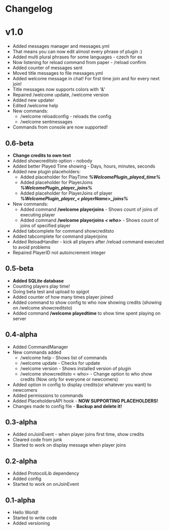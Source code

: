# Changelog

# v1.0
* Added messages manager and messages.yml
* That means you can now edit almost every phrase of plugin :)
* Added multi plural phrases for some languages - czech for ex
* Now listening for reload command from paper - /reload confirm
* Added counter of messages sent
* Moved title messages to file messages.yml
* Added welcome message in chat! For first time join and for every next join!
* Title messages now supports colors with '&'
* Repaired /welcome update, /welcome version
* Added new updater
* Edited /welcome help
* New commands:
  * /welcome reloadconfig - reloads the config
  * /welcome sentmessages
* Commands from console are now supported!

## 0.6-beta
* **Change credits to own text**
* Added showcreditsto option - nobody
* Added better Played Time showing - Days, hours, minutes, seconds
* Added new plugin placeholders:
  * Added placeholder for PlayTime ***%WelcomePlugin_played_time%***
  * Added placeholder for PlayerJoins ***%WelcomePlugin_player_joins%***
  * Added placeholder for PlayerJoins of player ***%WelcomePlugin_player_< playerName>_joins%***
* New commands:
  * Added command **/welcome playerjoins** - Shows count of joins of executing player
  * Added command **/welcome playerjoins *< who>*** - Shows count of joins of specified player
* Added tabcomplete for command showcreditsto
* Added tabcomplete for command playerjoins
* Added ReloadHandler - kick all players after /reload command executed to avoid problems
* Repaired PlayerID not autoincrement integer

## 0.5-beta
* **Added SQLite database**
* Counting players play time!
* Going beta test and upload to spigot
* Added counter of how many times player joined
* Added command to show config to who now showing credits (showing on /welcome showcreditsto)
* Added command **/welcome playedtime** to show time spent playing on server

## 0.4-alpha
* Added CommandManager
* New commands added
    * /welcome help - Shows list of commands
    * /welcome update - Checks for update
    * /welcome version - Shows installed version of plugin
    * /welcome showcreditsto < who> - Change option to who show credits (Now only for everyone or newcomers)
* Added option in config to display credits(or whatever you want) to newcomers
* Added permissions to commands
* Added PlaceholdersAPI hook - **NOW SUPPORTING PLACEHOLDERS!**
* Changes made to config file - **Backup and delete it!**

## 0.3-alpha
* Added onJoinEvent - when player joins first time, show credits
* Cleared code from junk
* Started to work on display message when player joins

## 0.2-alpha
* Added ProtocolLib dependency
* Added config
* Started to work on onJoinEvent

## 0.1-alpha
* Hello World!
* Started to write code
* Added versioning
